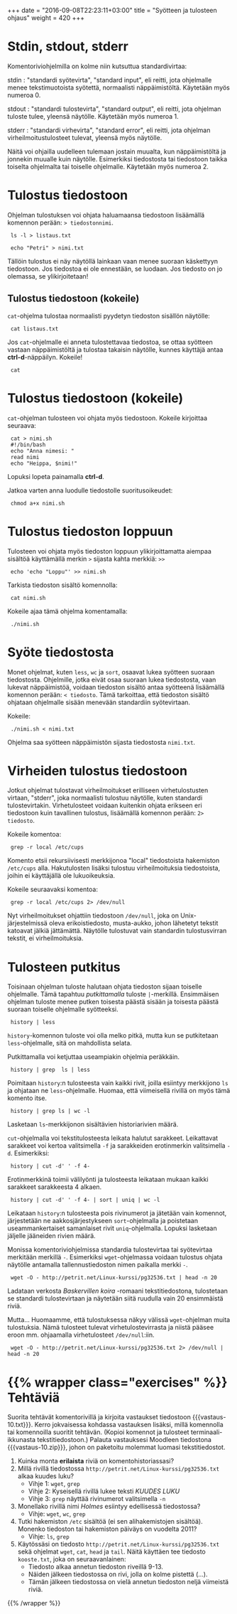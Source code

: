 +++
date = "2016-09-08T22:23:11+03:00"
title = "Syötteen ja tulosteen ohjaus"
weight = 420
+++

Stdin, stdout, stderr
=========================

Komentoriviohjelmilla on kolme niin kutsuttua standardivirtaa:

stdin
:    "standardi syötevirta", "standard input", eli reitti, jota ohjelmalle menee tekstimuotoista syötettä,
     normaalisti näppäimistöltä. Käytetään myös numeroa 0.

stdout
:    "standardi tulostevirta", "standard output", eli reitti, jota ohjelman tuloste tulee, yleensä näytölle.
     Käytetään myös numeroa 1.

stderr
:    "standardi virhevirta", "standard error", eli reitti, jota ohjelman virheilmoitustulosteet tulevat,
     yleensä myös näytölle.

Näitä voi ohjailla uudelleen tulemaan jostain muualta, kun näppäimistöltä ja jonnekin muualle kuin näytölle.
Esimerkiksi tiedostosta tai tiedostoon taikka toiselta ohjelmalta tai toiselle ohjelmalle. Käytetään myös numeroa 2.




Tulostus tiedostoon
=========================

Ohjelman tulostuksen voi ohjata haluamaansa tiedostoon lisäämällä komennon perään: `> tiedostonnimi`.

```
 ls -l > listaus.txt
```

```
 echo "Petri" > nimi.txt
```

Tällöin tulostus ei näy näytöllä lainkaan vaan menee suoraan käskettyyn tiedostoon.
Jos tiedostoa ei ole ennestään, se luodaan. Jos tiedosto on jo olemassa, se ylikirjoitetaan!





Tulostus tiedostoon (kokeile)
-----------------------------

`cat`-ohjelma tulostaa normaalisti pyydetyn tiedoston sisällön näytölle:

```
 cat listaus.txt
```

Jos `cat`-ohjelmalle ei anneta tulostettavaa tiedostoa, se ottaa syötteen vastaan näppäimistöltä
ja tulostaa takaisin näytölle, kunnes käyttäjä antaa **ctrl-d**-näppäilyn. Kokeile!

```
 cat
```






Tulostus tiedostoon (kokeile)
=========================

`cat`-ohjelman tulosteen voi ohjata myös tiedostoon. Kokeile kirjoittaa seuraava:

```
 cat > nimi.sh
 #!/bin/bash
 echo "Anna nimesi: "
 read nimi
 echo "Heippa, $nimi!"
```

Lopuksi lopeta painamalla **ctrl-d**.

Jatkoa varten anna luodulle tiedostolle suoritusoikeudet:

```
 chmod a+x nimi.sh
```





Tulostus tiedoston loppuun
=========================

Tulosteen voi ohjata myös tiedoston loppuun ylikirjoittamatta aiempaa sisältöä käyttämällä
merkin `>` sijasta kahta merkkiä: `>>`

```
 echo 'echo "Loppu"' >> nimi.sh
```

Tarkista tiedoston sisältö komennolla:

```
 cat nimi.sh
```

Kokeile ajaa tämä ohjelma komentamalla:
```
 ./nimi.sh
```





Syöte tiedostosta
=========================

Monet ohjelmat, kuten `less`, `wc` ja `sort`, osaavat lukea syötteen suoraan tiedostosta.
Ohjelmille, jotka eivät osaa suoraan lukea tiedostosta, vaan lukevat näppäimistöä,
voidaan tiedoston sisältö antaa syötteenä lisäämällä komennon perään: `< tiedosto`.
Tämä tarkoittaa, että tiedoston sisältö ohjataan ohjelmalle sisään menevään standardiin syötevirtaan.

Kokeile:

```
 ./nimi.sh < nimi.txt
```

Ohjelma saa syötteen näppäimistön sijasta tiedostosta `nimi.txt`.




Virheiden tulostus tiedostoon
=========================

Jotkut ohjelmat tulostavat virheilmoitukset erilliseen virhetulostusten virtaan, "stderr",
joka normaalisti tulostuu näytölle, kuten standardi tulostevirtakin.
Virhetulosteet voidaan kuitenkin ohjata erikseen eri tiedostoon kuin tavallinen tulostus,
lisäämällä komennon perään: `2> tiedosto`.

Kokeile komentoa:

```
 grep -r local /etc/cups
```

Komento etsii rekursiivisesti merkkijonoa "local" tiedostoista hakemiston `/etc/cups` alla.
Hakutulosten lisäksi tulostuu virheilmoituksia tiedostoista, joihin ei käyttäjällä ole lukuoikeuksia.

Kokeile seuraavaksi komentoa:
```
 grep -r local /etc/cups 2> /dev/null
```

Nyt virheilmoitukset ohjattiin tiedostoon `/dev/null`, joka on Unix-järjestelmissä oleva erikoistiedosto,
musta-aukko, johon lähetetyt tekstit katoavat jälkiä jättämättä. Näytölle tulostuvat vain standardin
tulostusvirran tekstit, ei virheilmoituksia.





Tulosteen putkitus
=========================

Toisinaan ohjelman tuloste halutaan ohjata tiedoston sijaan toiselle ohjelmalle.
Tämä tapahtuu *putkittamalla* tuloste `|`-merkillä. Ensimmäisen ohjelman tuloste menee putken toisesta
päästä sisään ja toisesta päästä suoraan toiselle ohjelmalle syötteeksi.

```
 history | less
```

`history`-komennon tuloste voi olla melko pitkä, mutta kun se putkitetaan `less`-ohjelmalle, sitä on mahdollista selata.

Putkittamalla voi ketjuttaa useampiakin ohjelmia peräkkäin.

```
 history | grep  ls | less
```

Poimitaan `history`:n tulosteesta vain kaikki rivit, joilla esiintyy merkkijono `ls` ja ohjataan ne `less`-ohjelmalle.
Huomaa, että viimeisellä rivillä on myös tämä komento itse.

```
 history | grep ls | wc -l
```

Lasketaan `ls`-merkkijonon sisältävien historiarivien määrä.

`cut`-ohjelmalla voi tekstitulosteesta leikata halutut sarakkeet.
Leikattavat sarakkeet voi kertoa valitsimella `-f` ja sarakkeiden erotinmerkin valitsimella `-d`.
Esimerkiksi:

```
 history | cut -d' ' -f 4-
```

Erotinmerkkinä toimii välilyönti ja tulosteesta leikataan mukaan kaikki sarakkeet sarakkeesta 4 alkaen.

```
 history | cut -d' ' -f 4- | sort | uniq | wc -l
```

Leikataan `history`:n tulosteesta pois rivinumerot ja jätetään vain komennot,
järjestetään ne aakkosjärjestykseen `sort`-ohjelmalla ja poistetaan useammankertaiset
samanlaiset rivit `uniq`-ohjelmalla. Lopuksi lasketaan jäljelle jääneiden rivien määrä.

Monissa komentoriviohjelmissa standardia tulostevirtaa tai syötevirtaa merkitään
merkillä `-`. Esimerkiksi `wget`-ohjelmassa voidaan tulostus ohjata näytölle antamalla
tallennustiedoston nimen paikalla merkki `-`.

```
 wget -O - http://petrit.net/Linux-kurssi/pg32536.txt | head -n 20
```

Ladataan verkosta *Baskervillen koira* -romaani tekstitiedostona, tulostetaan se standardi tulostevirtaan
ja näytetään siitä ruudulla vain 20 ensimmäistä riviä.

Mutta... Huomaamme, että tulostuksessa näkyy välissä `wget`-ohjelman muita tulostuksia.
Nämä tulosteet tulevat virhetulostevirrasta ja niistä pääsee eroon mm. ohjaamalla virhetulosteet `/dev/null`:iin.

```
 wget -O - http://petrit.net/Linux-kurssi/pg32536.txt 2> /dev/null | head -n 20
```



{{% wrapper class="exercises" %}}
Tehtäviä
=========================

Suorita tehtävät komentorivillä ja kirjoita vastaukset tiedostoon {{{vastaus-10.txt}}}. Kerro jokvaisessa kohdassa vastauksen lisäksi, millä komennolla tai komennoilla suoritit tehtävän. (Kopioi komennot ja tulosteet terminaali-ikkunasta tekstitiedostoon.) Palauta vastauksesi Moodleen tiedostona {{{vastaus-10.zip}}}, johon on paketoitu molemmat luomasi tekstitiedostot.

1. Kuinka monta __erilaista__ riviä on komentohistoriassasi?
2. Millä rivillä tiedostossa `http://petrit.net/Linux-kurssi/pg32536.txt` alkaa kuudes luku?
   * Vihje 1: `wget`, `grep`
   * Vihje 2: Kyseisellä rivillä lukee teksti *KUUDES LUKU*
   * Vihje 3: `grep` näyttää rivinumerot valitsimella `-n`
3. Monellako rivillä nimi *Holmes* esiintyy edellisessä tiedostossa?
   * Vihje: `wget`, `wc`, `grep`
4. Tutki hakemiston `/etc` sisältöä (ei sen alihakemistojen sisältöä).
   Monenko tiedoston tai hakemiston päiväys on vuodelta 2011?
   * Vihje: `ls`, `grep`
5. Käytössäsi on tiedosto `http://petrit.net/Linux-kurssi/pg32536.txt` sekä ohjelmat
  `wget`, `cat`, `head` ja `tail`. Näitä käyttäen tee tiedosto `kooste.txt`, joka on seuraavanlainen:
   * Tiedosto alkaa annetun tiedoston riveillä 9-13.
   * Näiden jälkeen tiedostossa on rivi, jolla on kolme pistettä (...).
   * Tämän jälkeen tiedostossa on vielä annetun tiedoston neljä viimeistä riviä.

{{% /wrapper %}}